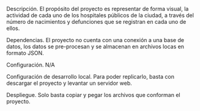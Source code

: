 
Descripción. 
El propósito del proyecto es representar de forma visual, la actividad de cada uno de los hospitales públicos de la ciudad, a través del número de nacimientos y defunciones que se registran en cada uno de ellos. 

Dependencias.
El proyecto no cuenta con una conexión a una base de datos, los datos se pre-procesan y se almacenan en archivos locas en formato JSON. 

Configuración. 
N/A

Configuración de desarrollo local. 
Para poder replicarlo, basta con descargar el proyecto y levantar un servidor web.

Despliegue. 
Solo basta copiar y pegar los archivos que conforman el proyecto.

